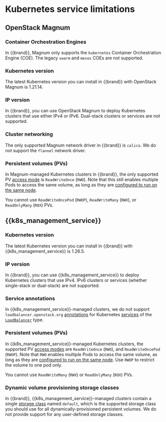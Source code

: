 # Kubernetes service limitations


## OpenStack Magnum

### Container Orchestration Engines

In {{brand}}, Magnum only supports the `kubernetes` Container Orchestration Engine (COE).
The legacy `swarm` and `mesos` COEs are not supported.

### Kubernetes version

The latest Kubernetes version you can install in {{brand}} with OpenStack Magnum is 1.21.14.

### IP version

In {{brand}}, you can use OpenStack Magnum to deploy Kubernetes clusters that use either IPv4 or IPv6.
Dual-stack clusters or services are not supported.

### Cluster networking

The only supported Magnum network driver in {{brand}} is `calico`.
We do not support the `flannel` network driver.

### Persistent volumes (PVs)

In Magnum-managed Kubernetes clusters in {{brand}}, the only supported PV [access mode](https://kubernetes.io/docs/concepts/storage/persistent-volumes/#access-modes) is `ReadWriteOnce` (`RWO`).
Note that this still enables multiple Pods to access the same volume, as long as they are [configured to run on the same node](https://kubernetes.io/docs/concepts/scheduling-eviction/assign-pod-node/).

You cannot use `ReadWriteOncePod` (`RWOP`), `ReadWriteMany` (`RWX`), or `ReadOnlyMany` (`ROX`) PVs.

## {{k8s_management_service}}

### Kubernetes version

The latest Kubernetes version you can install in {{brand}} with {{k8s_management_service}} is 1.26.5.

### IP version

In {{brand}}, you can use {{k8s_management_service}} to deploy Kubernetes clusters that use IPv4.
IPv6 clusters or services (whether single-stack or dual-stack) are not supported.

### Service annotations

In {{k8s_management_service}}-managed clusters, we do not support `loadbalancer.openstack.org` [annotations](https://github.com/kubernetes/cloud-provider-openstack/blob/master/docs/openstack-cloud-controller-manager/expose-applications-using-loadbalancer-type-service.md) for Kubernetes [services](https://kubernetes.io/docs/concepts/services-networking/service/) of the [`LoadBalancer`](https://kubernetes.io/docs/concepts/services-networking/service/#loadbalancer) type.

### Persistent volumes (PVs)

In {{k8s_management_service}}-managed Kubernetes clusters, the supported PV [access modes](https://kubernetes.io/docs/concepts/storage/persistent-volumes/#access-modes) are `ReadWriteOnce` (`RWO`), and `ReadWriteOncePod` (`RWOP`).
Note that `RWO` enables multiple Pods to access the same volume, as long as they are [configured to run on the same node](https://kubernetes.io/docs/concepts/scheduling-eviction/assign-pod-node/). Use `RWOP` to restrict the volume to one pod only.

You cannot use `ReadWriteMany` (`RWX`) or `ReadOnlyMany` (`ROX`) PVs.

### Dynamic volume provisioning storage classes

In {{brand}}, {{k8s_management_service}}-managed clusters contain a single [storage class](https://kubernetes.io/docs/concepts/storage/storage-classes/) named `default`, which is the supported storage class you should use for all dynamically-provisioned persistent volumes.
We do not provide support for any user-defined storage classes.
